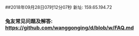 ##2018年09月28日07时12分07秒 新址: 159.65.194.72
### 兔友常见问题及解答: https://github.com/wanggonging/d/blob/w/FAQ.md
